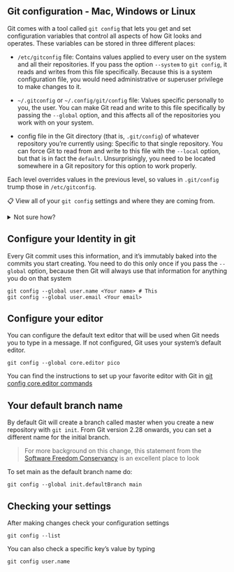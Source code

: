 ## Git configuration - Mac, Windows or Linux

Git comes with a tool called `git config` that lets you get and set configuration variables that control all aspects of how Git looks and operates. These variables can be stored in three different places:

- `/etc/gitconfig` file: Contains values applied to every user on the system and all their repositories. If you pass the option `--system` to `git config`, it reads and writes from this file specifically. Because this is a system configuration file, you would need administrative or superuser privilege to make changes to it.

- `~/.gitconfig` or `~/.config/git/config` file: Values specific personally to you, the user. You can make Git read and write to this file specifically by passing the `--global` option, and this affects all of the repositories you work with on your system.

- config file in the Git directory (that is, `.git/config`) of whatever repository you’re currently using: Specific to that single repository. You can force Git to read from and write to this file with the `--local` option, but that is in fact the `default`. Unsurprisingly, you need to be located somewhere in a Git repository for this option to work properly.

Each level overrides values in the previous level, so values in `.git/config` trump those in `/etc/gitconfig`.

📋 View all of your `git config` settings and where they are coming from.

<details>
  <summary>Not sure how?</summary>

```
# list all local images:
git config --list --show-origin
```
</details>

## Configure your Identity in git

Every Git commit uses this information, and it’s immutably baked into the commits you start creating. You need to do this only once if you pass the `--global` option, because then Git will always use that information for anything you do on that system

```
git config --global user.name <Your name> # This 
git config --global user.email <Your email>
```

## Configure your editor
You can configure the default text editor that will be used when Git needs you to type in a message. If not configured, Git uses your system’s default editor.

```
git config --global core.editor pico
```

You can find the instructions to set up your favorite editor with Git in [git config core.editor commands](https://git-scm.com/book/en/v2/ch00/ch_core_editor)

## Your default branch name
By default Git will create a branch called master when you create a new repository with `git init`. From Git version 2.28 onwards, you can set a different name for the initial branch.

> For more background on this change, this statement from the [Software Freedom Conservancy](https://sfconservancy.org/news/2020/jun/23/gitbranchname/) is an excellent place to look

To set main as the default branch name do:

```
git config --global init.defaultBranch main
```

## Checking your settings

After making changes check your configuration settings

```
git config --list
```

You can also check a specific key’s value by typing
```
git config user.name
```